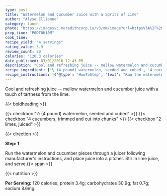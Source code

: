 ```yaml
---
type: post
title: "Watermelon and Cucumber Juice with a Spritz of Lime"
author: "Alyse Ellienne"
category: lunch
photo: "https://imagesvc.meredithcorp.io/v3/mm/image?url=https%3A%2F%2Fimages.media-allrecipes.com%2Fuserphotos%2F7823064.jpg"
prep_time: "P0DT0H10M"
cook_time: 
recipe_yield: "4 servings"
rating_value: 3.9
review_count: 20
calories: "120.3 calories"
date_published: 03/01/2018 12:43 PM
description: "Cool and refreshing juice -- mellow watermelon and cucumber juice with a touch of tartness from the lime."
recipe_ingredient: ['½ (4 pound) watermelon, seeded and cubed', '4 cucumbers, trimmed and cut into chunks', '2 limes, juiced']
recipe_instructions: [{'@type': 'HowToStep', 'text': "Run the watermelon and cucumber pieces through a juicer following manufacturer's instructions, and place juice  into a pitcher. Stir in lime juice, and serve.\n"}]
---
```


Cool and refreshing juice -- mellow watermelon and cucumber juice with a touch of tartness from the lime. 

{{< boldheading >}}

{{< checkbox "½ (4 pound) watermelon, seeded and cubed" >}}
{{< checkbox "4  cucumbers, trimmed and cut into chunks" >}}
{{< checkbox "2  limes, juiced" >}}


{{< direction >}}

**Step: 1**

Run the watermelon and cucumber pieces through a juicer following manufacturer's instructions, and place juice  into a pitcher. Stir in lime juice, and serve.{{< span >}}

{{< nutrition >}}

**Per Serving:** 120 calories; protein 3.4g; carbohydrates 30.9g; fat 0.7g; sodium 8.6mg.